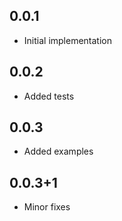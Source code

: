 ## 0.0.1

* Initial implementation 

## 0.0.2

* Added tests

## 0.0.3

* Added examples

## 0.0.3+1

* Minor fixes
